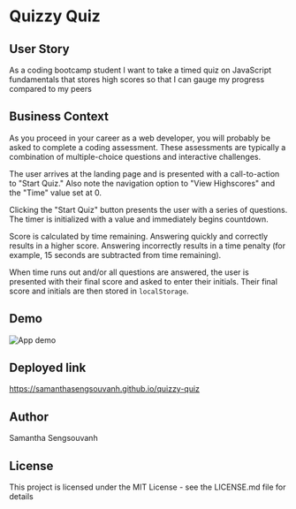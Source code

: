 # Quizzy Quiz

## User Story

As a coding bootcamp student
I want to take a timed quiz on JavaScript fundamentals that stores high scores
so that I can gauge my progress compared to my peers

## Business Context

As you proceed in your career as a web developer, you will probably be asked to complete a coding assessment. These assessments are typically a combination of multiple-choice questions and interactive challenges.

The user arrives at the landing page and is presented with a call-to-action to "Start Quiz." Also note the navigation option to "View Highscores" and the "Time" value set at 0.

Clicking the "Start Quiz" button presents the user with a series of questions. The timer is initialized with a value and immediately begins countdown.

Score is calculated by time remaining. Answering quickly and correctly results in a higher score. Answering incorrectly results in a time penalty (for example, 15 seconds are subtracted from time remaining).

When time runs out and/or all questions are answered, the user is presented with their final score and asked to enter their initials. Their final score and initials are then stored in `localStorage`.

## Demo

![App demo]()

## Deployed link

https://samanthasengsouvanh.github.io/quizzy-quiz

## Author

Samantha Sengsouvanh

## License

This project is licensed under the MIT License - see the LICENSE.md file for details

